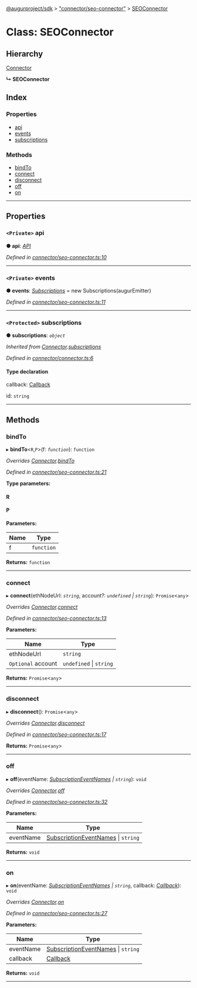 [@augurproject/sdk](../README.md) > ["connector/seo-connector"](../modules/_connector_seo_connector_.md) > [SEOConnector](../classes/_connector_seo_connector_.seoconnector.md)

# Class: SEOConnector

## Hierarchy

 [Connector](_connector_connector_.connector.md)

**↳ SEOConnector**

## Index

### Properties

* [api](_connector_seo_connector_.seoconnector.md#api)
* [events](_connector_seo_connector_.seoconnector.md#events)
* [subscriptions](_connector_seo_connector_.seoconnector.md#subscriptions)

### Methods

* [bindTo](_connector_seo_connector_.seoconnector.md#bindto)
* [connect](_connector_seo_connector_.seoconnector.md#connect)
* [disconnect](_connector_seo_connector_.seoconnector.md#disconnect)
* [off](_connector_seo_connector_.seoconnector.md#off)
* [on](_connector_seo_connector_.seoconnector.md#on)

---

## Properties

<a id="api"></a>

### `<Private>` api

**● api**: *[API](_state_getter_api_.api.md)*

*Defined in [connector/seo-connector.ts:10](https://github.com/AugurProject/augur/blob/1991ef64ef/packages/augur-sdk/src/connector/seo-connector.ts#L10)*

___
<a id="events"></a>

### `<Private>` events

**● events**: *[Subscriptions](_subscriptions_.subscriptions.md)* =  new Subscriptions(augurEmitter)

*Defined in [connector/seo-connector.ts:11](https://github.com/AugurProject/augur/blob/1991ef64ef/packages/augur-sdk/src/connector/seo-connector.ts#L11)*

___
<a id="subscriptions"></a>

### `<Protected>` subscriptions

**● subscriptions**: *`object`*

*Inherited from [Connector](_connector_connector_.connector.md).[subscriptions](_connector_connector_.connector.md#subscriptions)*

*Defined in [connector/connector.ts:6](https://github.com/AugurProject/augur/blob/1991ef64ef/packages/augur-sdk/src/connector/connector.ts#L6)*

#### Type declaration

[event: `string`]: `object`

 callback: [Callback](../modules/_connector_connector_.md#callback)

 id: `string`

___

## Methods

<a id="bindto"></a>

###  bindTo

▸ **bindTo**<`R`,`P`>(f: *`function`*): `function`

*Overrides [Connector](_connector_connector_.connector.md).[bindTo](_connector_connector_.connector.md#bindto)*

*Defined in [connector/seo-connector.ts:21](https://github.com/AugurProject/augur/blob/1991ef64ef/packages/augur-sdk/src/connector/seo-connector.ts#L21)*

**Type parameters:**

#### R 
#### P 
**Parameters:**

| Name | Type |
| ------ | ------ |
| f | `function` |

**Returns:** `function`

___
<a id="connect"></a>

###  connect

▸ **connect**(ethNodeUrl: *`string`*, account?: *`undefined` \| `string`*): `Promise`<`any`>

*Overrides [Connector](_connector_connector_.connector.md).[connect](_connector_connector_.connector.md#connect)*

*Defined in [connector/seo-connector.ts:13](https://github.com/AugurProject/augur/blob/1991ef64ef/packages/augur-sdk/src/connector/seo-connector.ts#L13)*

**Parameters:**

| Name | Type |
| ------ | ------ |
| ethNodeUrl | `string` |
| `Optional` account | `undefined` \| `string` |

**Returns:** `Promise`<`any`>

___
<a id="disconnect"></a>

###  disconnect

▸ **disconnect**(): `Promise`<`any`>

*Overrides [Connector](_connector_connector_.connector.md).[disconnect](_connector_connector_.connector.md#disconnect)*

*Defined in [connector/seo-connector.ts:17](https://github.com/AugurProject/augur/blob/1991ef64ef/packages/augur-sdk/src/connector/seo-connector.ts#L17)*

**Returns:** `Promise`<`any`>

___
<a id="off"></a>

###  off

▸ **off**(eventName: *[SubscriptionEventNames](../enums/_constants_.subscriptioneventnames.md) \| `string`*): `void`

*Overrides [Connector](_connector_connector_.connector.md).[off](_connector_connector_.connector.md#off)*

*Defined in [connector/seo-connector.ts:32](https://github.com/AugurProject/augur/blob/1991ef64ef/packages/augur-sdk/src/connector/seo-connector.ts#L32)*

**Parameters:**

| Name | Type |
| ------ | ------ |
| eventName | [SubscriptionEventNames](../enums/_constants_.subscriptioneventnames.md) \| `string` |

**Returns:** `void`

___
<a id="on"></a>

###  on

▸ **on**(eventName: *[SubscriptionEventNames](../enums/_constants_.subscriptioneventnames.md) \| `string`*, callback: *[Callback](../modules/_connector_connector_.md#callback)*): `void`

*Overrides [Connector](_connector_connector_.connector.md).[on](_connector_connector_.connector.md#on)*

*Defined in [connector/seo-connector.ts:27](https://github.com/AugurProject/augur/blob/1991ef64ef/packages/augur-sdk/src/connector/seo-connector.ts#L27)*

**Parameters:**

| Name | Type |
| ------ | ------ |
| eventName | [SubscriptionEventNames](../enums/_constants_.subscriptioneventnames.md) \| `string` |
| callback | [Callback](../modules/_connector_connector_.md#callback) |

**Returns:** `void`

___

